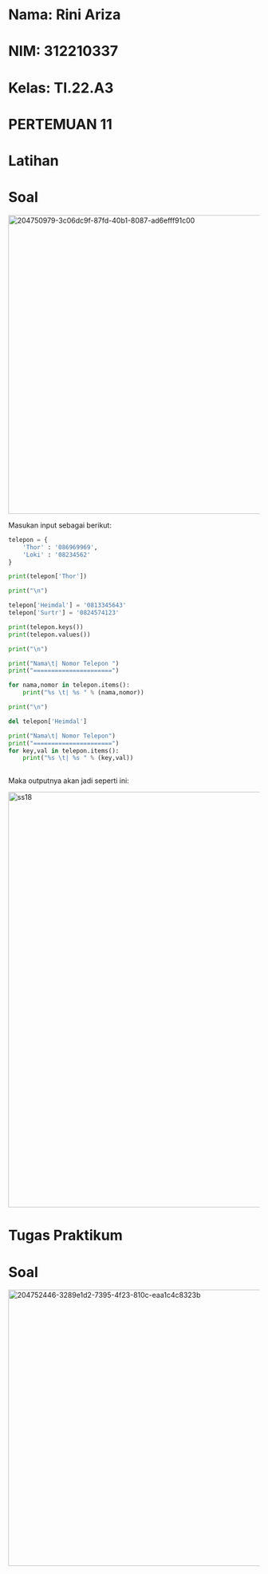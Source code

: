 # Nama: Rini Ariza
# NIM: 312210337
# Kelas: TI.22.A3

# PERTEMUAN 11
# Latihan
# Soal

<img width="599" alt="204750979-3c06dc9f-87fd-40b1-8087-ad6efff91c00" src="https://user-images.githubusercontent.com/115542704/205072862-f8fc5e19-eb60-4eb8-bd72-3dea85fcf30a.png">

Masukan input sebagai berikut:

```python
telepon = {
    'Thor' : '086969969',
    'Loki' : '08234562'
}

print(telepon['Thor'])

print("\n")

telepon['Heimdal'] = '0813345643'
telepon['Surtr'] = '0824574123'

print(telepon.keys())
print(telepon.values())

print("\n")

print("Nama\t| Nomor Telepon ")
print("======================")

for nama,nomor in telepon.items():
    print("%s \t| %s " % (nama,nomor))

print("\n")

del telepon['Heimdal']

print("Nama\t| Nomor Telepon")
print("======================")
for key,val in telepon.items():
    print("%s \t| %s " % (key,val))
    
```
Maka outputnya akan jadi seperti ini:

<img width="833" alt="ss18" src="https://user-images.githubusercontent.com/115542704/205069437-a1427f27-1ba4-406f-a7a8-8d8c413ee2d1.png">

# Tugas Praktikum
# Soal

<img width="554" alt="204752446-3289e1d2-7395-4f23-810c-eaa1c4c8323b" src="https://user-images.githubusercontent.com/115542704/205073183-0b606f09-d0fd-4338-ac58-8867f47281e8.png">




